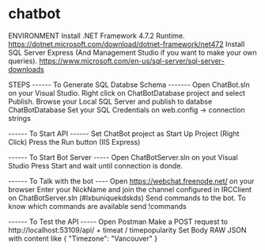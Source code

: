 # chatbot
ENVIRONMENT
Install .NET Framework 4.7.2 Runtime. https://dotnet.microsoft.com/download/dotnet-framework/net472
Install SQL Server Express (And Management Studio if you want to make your own queries). https://www.microsoft.com/en-us/sql-server/sql-server-downloads

STEPS
------ To Generate SQL Databse Schema -------
Open ChatBot.sln on your Visual Studio. 
Right click on ChatBotDatabase project and select Publish.
Browse your Local SQL Server and publish to databse ChatBotDatabase
Set your SQL Credentials on web.config -> connection strings

------ To Start API ------
Set ChatBot project as Start Up Project (Right Click)
Press the Run button (IIS Express)

------ To Start Bot Server -----
Open ChatBotServer.sln on yout Visual Studio
Press Start and wait until connection is donde.

------ To Talk with the bot ----
Open https://webchat.freenode.net/ on your browser
Enter your NickName and join the channel configured in IRCClient on ChatBotServer.sln (#lxbuniquekdskds)
Send commands to the bot.
To know which commands are available send !commands

------ To Test the API -----
Open Postman
Make a POST request to http://localhost:53109/api/ + timeat / timepopularity
Set Body RAW JSON with content like { "Timezone": "Vancouver" }
